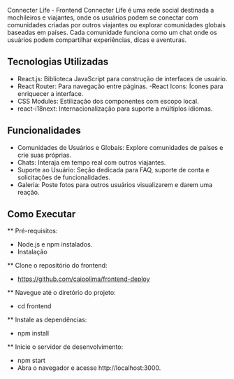 Connecter Life - Frontend
Connecter Life é uma rede social destinada a mochileiros e viajantes, onde os usuários podem se conectar com comunidades criadas por outros viajantes ou explorar comunidades globais baseadas em países. Cada comunidade funciona como um chat onde os usuários podem compartilhar experiências, dicas e aventuras.

## Tecnologias Utilizadas
- React.js: Biblioteca JavaScript para construção de interfaces de usuário.
- React Router: Para navegação entre páginas.
-React Icons: Ícones para enriquecer a interface.
- CSS Modules: Estilização dos componentes com escopo local.
- react-i18next: Internacionalização para suporte a múltiplos idiomas.
  
## Funcionalidades
- Comunidades de Usuários e Globais: Explore comunidades de países e crie suas próprias.
- Chats: Interaja em tempo real com outros viajantes.
- Suporte ao Usuário: Seção dedicada para FAQ, suporte de conta e solicitações de funcionalidades.
- Galeria: Poste fotos para outros usuários visualizarem e darem uma reação.

## Como Executar

** Pré-requisitos:
  - Node.js e npm instalados.
  - Instalação

** Clone o repositório do frontend:
  - https://github.com/caioolima/frontend-deploy

** Navegue até o diretório do projeto:
  - cd frontend

** Instale as dependências:
  - npm install

** Inicie o servidor de desenvolvimento:
  - npm start
  - Abra o navegador e acesse http://localhost:3000.
